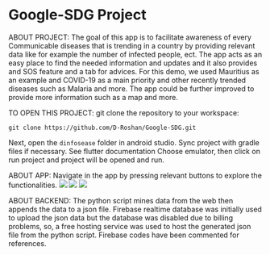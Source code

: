 # Google-SDG Project

ABOUT PROJECT:
The goal of this app is to facilitate awareness of every Communicable diseases that is trending in a country by providing relevant data like for example the number of infected people, ect. The app acts as an easy place to find the needed information and updates and it also provides and SOS feature and a tab for advices. For this demo, we used Mauritius as an example and COVID-19 as a main priority and other recently trended diseases such as Malaria and more. The app could be further improved to provide more information such as a map and more.

TO OPEN THIS PROJECT:
git clone the repository to your workspace:
```
git clone https://github.com/D-Roshan/Google-SDG.git
```

Next, open the `dinfosease` folder in android studio.
Sync project with gradle files if necessary. See flutter documentation
Choose emulator, then click on run project and project will be opened and run.

ABOUT APP:
Navigate in the app by pressing relevant buttons to explore the functionalities.
![](https://i.imgur.com/hvzsFoC.jpg) 
![](https://i.imgur.com/1sDB7te.jpg)
![](https://i.imgur.com/Ouyyyqe.jpg)

ABOUT BACKEND:
The python script mines data from the web then appends the data to a json file.
Firebase realtime database was initially used to upload the json data but the database was disabled due to billing problems, so,
a free hosting service was used to host the generated json file from the python script. Firebase codes have been commented for references.

